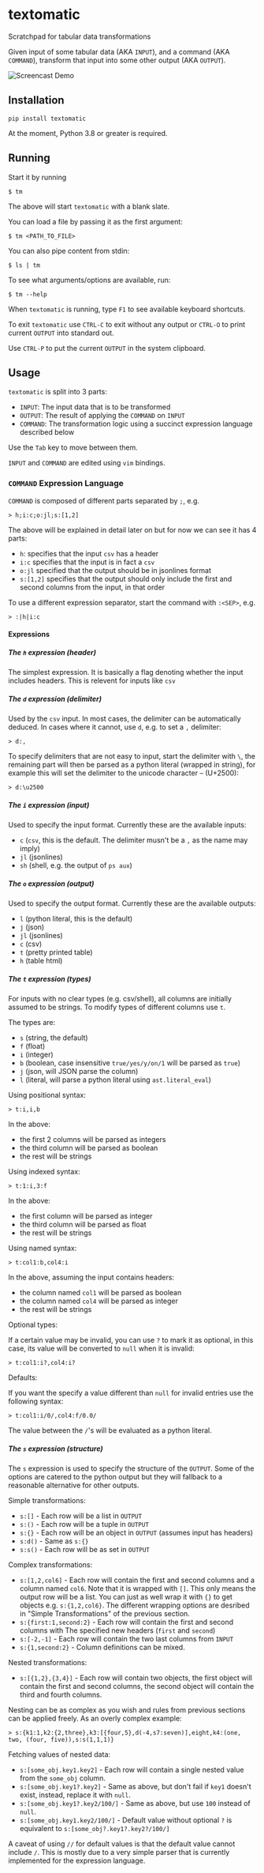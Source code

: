# textomatic
Scratchpad for tabular data transformations

Given input of some tabular data (AKA `INPUT`), 
and a command (AKA `COMMAND`), transform that input 
into some other output (AKA `OUTPUT`).

![Screencast Demo](https://i.ibb.co/bL9MJkm/demo.gif)

## Installation
```shell script
pip install textomatic
```

At the moment, Python 3.8 or greater is required.

## Running
Start it by running
```shell script
$ tm
```

The above will start `textomatic` with a blank slate.

You can load a file by passing it as the first argument:
```shell script
$ tm <PATH_TO_FILE>
```

You can also pipe content from stdin:
```shell script
$ ls | tm
```

To see what arguments/options are available, run:
```
$ tm --help
```

When `textomatic` is running, type `F1` to see available keyboard shortcuts.

To exit `textomatic` use `CTRL-C` to exit without any output or `CTRL-O` to print
current `OUTPUT` into standard out.

Use `CTRL-P` to put the current `OUTPUT` in the system clipboard.

## Usage
`textomatic` is split into 3 parts:
* `INPUT`: The input data that is to be transformed
* `OUTPUT`: The result of applying the `COMMAND` on `INPUT`
* `COMMAND`: The transformation logic using a succinct expression language described below
    
Use the `Tab` key to move between them.

`INPUT` and `COMMAND` are edited using `vim` bindings.

### `COMMAND` Expression Language
`COMMAND` is composed of different parts separated by `;`, e.g.

```
> h;i:c;o:jl;s:[1,2]
```

The above will be explained in detail later on but for now we can see it has 4 parts:
* `h`: specifies that the input `csv` has a header
* `i:c` specifies that the input is in fact a `csv`
* `o:jl` specified that the output should be in jsonlines format
* `s:[1,2]` specifies that the output should only include the first and
            second columns from the input, in that order

To use a different expression separator, start the command with `:<SEP>`, e.g.
```
> :|h|i:c
```

#### Expressions

##### The `h` expression (header)
The simplest expression. It is basically a flag denoting whether the input
includes headers. This is relevent for inputs like `csv`

##### The `d` expression (delimiter)
Used by the `csv` input. In most cases, the delimiter can be automatically
deduced. In cases where it cannot, use `d`, e.g. to set a `,` delimiter:
```
> d:,
```

To specify delimiters that are not easy to input, start the delimiter with
`\`, the remaining part will then be parsed as a python literal
(wrapped in string), for example this will set the delimiter to the unicode
character `─` (U+2500):
```
> d:\u2500
```

##### The `i` expression (input)
Used to specify the input format. Currently these are the available inputs:
* `c` (`csv`, this is the default. The delimiter musn't be a `,` as the name may imply)
* `jl` (jsonlines)
* `sh` (shell, e.g. the output of `ps aux`)

##### The `o` expression (output)
Used to specify the output format. Currently these are the available outputs:
* `l` (python literal, this is the default)
* `j` (json)
* `jl` (jsonlines)
* `c` (csv)
* `t` (pretty printed table)
* `h` (table html)

##### The `t` expression (types)
For inputs with no clear types (e.g. csv/shell), all columns are initially assumed to
be strings. To modify types of different columns use `t`.

The types are:
* `s` (string, the default)
* `f` (float)
* `i` (integer)
* `b` (boolean, case insensitive `true/yes/y/on/1` will be parsed as `true`)
* `j` (json, will JSON parse the column)
* `l` (literal, will parse a python literal using `ast.literal_eval`)

Using positional syntax:
```
> t:i,i,b
```
In the above:
* the first 2 columns will be parsed as integers
* the third column will be parsed as boolean
* the rest will be strings

Using indexed syntax:
```
> t:1:i,3:f
```
In the above:
* the first column will be parsed as integer
* the third column will be parsed as float
* the rest will be strings

Using named syntax:
```
> t:col1:b,col4:i
```
In the above, assuming the input contains headers:
* the column named `col1` will be parsed as boolean
* the column named `col4` will be parsed as integer
* the rest will be strings

Optional types:

If a certain value may be invalid, you can use `?` to
mark it as optional, in this case, its value will be 
converted to `null` when it is invalid:
```
> t:col1:i?,col4:i?
```

Defaults:

If you want the specify a value different than `null` for invalid entries
use the following syntax:
```
> t:col1:i/0/,col4:f/0.0/
```

The value between the `/`'s will be evaluated as a python literal.

##### The `s` expression (structure)
The `s` expression is used to specify the structure of the `OUTPUT`.
Some of the options are catered to the python output but they will fallback
to a reasonable alternative for other outputs.

Simple transformations:
* `s:[]` - Each row will be a list in `OUTPUT`
* `s:()` - Each row will be a tuple in `OUTPUT`
* `s:{}` - Each row will be an object in `OUTPUT` (assumes input has headers)
* `s:d()` - Same as `s:{}`
* `s:s()` - Each row will be as set in `OUTPUT`

Complex transformations:
* `s:[1,2,col6]` - Each row will contain the first and second columns and a column
                   named `col6`. Note that it is wrapped with `[]`. This only
                   means the output row will be a list. You can just as well
                   wrap it with `{}` to get objects e.g. `s:{1,2,col6}`.
                   The different wrapping options are desribed in "Simple Transformations"
                   of the previous section.
* `s:{first:1,second:2}` - Each row will contain the first and second columns with
                           The specified new headers (`first` and `second`)
* `s:[-2,-1]` - Each row will contain the two last columns from `INPUT`
* `s:{1,second:2}` - Column definitions can be mixed.

Nested transformations:
* `s:[{1,2},{3,4}]` - Each row will contain two objects, the first object will
                      contain the first and second columns, the second object
                      will contain the third and fourth columns.

Nesting can be as complex as you wish and rules from previous sections
can be applied freely. As an overly complex example:
```
> s:{k1:1,k2:{2,three},k3:[{four,5},d(-4,s7:seven)],eight,k4:(one, two, (four, five)),s:s(1,1,1)}
``` 

Fetching values of nested data:
* `s:[some_obj.key1.key2]` - Each row will contain a single nested value from
                             the `some_obj` column. 
* `s:[some_obj.key1?.key2]` - Same as above, but don't fail if `key1` doesn't exist,
                              instead, replace it with `null`.
* `s:[some_obj.key1?.key2/100/]` - Same as above, but use `100` instead of `null`.
* `s:[some_obj.key1.key2/100/]` - Default value without optional `?` is equivalent to
                                  `s:[some_obj?.key1?.key2?/100/]`                               

A caveat of using `//` for default values is that the default value cannot
include `/`. This is mostly due to a very simple parser that is currently
implemented for the expression language.